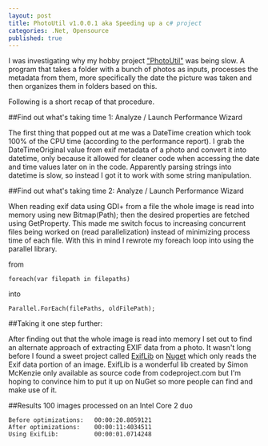 ```yaml
---
layout: post
title: PhotoUtil v1.0.0.1 aka Speeding up a c# project
categories: .Net, Opensource
published: true
---
```

I was investigating why my hobby project ["PhotoUtil"](https://github.com/Dashue/MediaOrganizer) was being slow.
A program that takes a folder with a bunch of photos as inputs, processes the metadata from them, more specifically the date the picture was taken and then organizes them in folders based on this.

Following is a short recap of that procedure.

##Find out what's taking time 1: Analyze / Launch Performance Wizard

The first thing that popped out at me was a DateTime creation which took 100% of the CPU time (according to the performance report). I grab the DateTimeOriginal value from exif metadata of a photo and convert it into datetime, only because it allowed for cleaner code when accessing the date and time values later on in the code. Apparently parsing strings into datetime is slow, so instead I got it to work with some string manipulation.

##Find out what's taking time 2: Analyze / Launch Performance Wizard

When reading exif data using GDI+ from a file the whole image is read into memory using new Bitmap(Path); then the desired properties are fetched using GetProperty. This made me switch focus to increasing concurrent files being worked on (read parallelization) instead of minimizing process time of each file. With this in mind I rewrote my foreach loop into using the parallel library.

from

	foreach(var filepath in filepaths)
into

	Parallel.ForEach(filePaths, oldFilePath); 
	

##Taking it one step further:

After finding out that the whole image is read into memory I set out to find an alternate approach of extracting EXIF data from a photo. It wasn't long before I found a sweet project called [ExifLib](http://www.codeproject.com/Articles/36342/ExifLib-A-Fast-Exif-Data-Extractor-for-NET-2-0) on [Nuget](https://www.nuget.org/packages/ExifLib/) which only reads the Exif data portion of an image. ExifLib is a wonderful lib created by Simon McKenzie only available as source code from codeproject.com but I'm hoping to convince him to put it up on NuGet so more people can find and make use of it.
 
##Results
100 images processed on an Intel Core 2 duo

	Before optimizations:	00:00:20.8059121  
	After optimizations:	00:00:11:4034511
	Using ExifLib:			00:00:01.0714248
